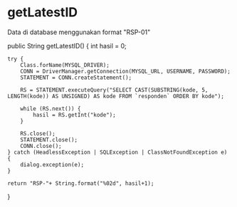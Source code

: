 # getLatestID

Data di database menggunakan format "RSP-01"

public String getLatestID() {
    int hasil = 0;

    try {
        Class.forName(MYSQL_DRIVER);
        CONN = DriverManager.getConnection(MYSQL_URL, USERNAME, PASSWORD);
        STATEMENT = CONN.createStatement();

        RS = STATEMENT.executeQuery("SELECT CAST(SUBSTRING(kode, 5, LENGTH(kode)) AS UNSIGNED) AS kode FROM `responden` ORDER BY kode");

        while (RS.next()) {
            hasil = RS.getInt("kode");
        }

        RS.close();
        STATEMENT.close();
        CONN.close();
    } catch (HeadlessException | SQLException | ClassNotFoundException e) {
        dialog.exception(e);
    }

    return "RSP-"+ String.format("%02d", hasil+1);
}
